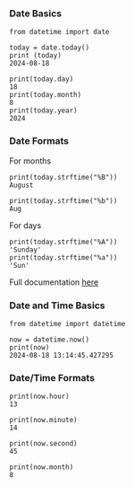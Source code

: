 ### Date Basics
`from datetime import date`

```
today = date.today()
print (today)
2024-08-18
```

```
print(today.day)
18
print(today.month)
8
print(today.year)
2024
```

### Date Formats
For months
```
print(today.strftime("%B"))
August

print(today.strftime("%b"))
Aug
```

For days
```
print(today.strftime("%A"))
'Sunday'
print(today.strftime("%a"))
'Sun'
```

Full documentation [here](https://docs.python.org/3/library/datetime.html#strftime-and-strptime-format-codes)

### Date and Time Basics
`from datetime import datetime`

```
now = datetime.now()
print(now)
2024-08-18 13:14:45.427295
```

### Date/Time Formats
```
print(now.hour)
13

print(now.minute)
14

print(now.second)
45

print(now.month)
8
```